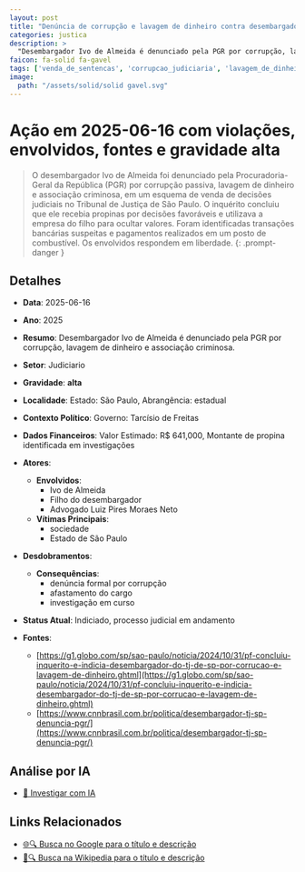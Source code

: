 ```yaml
---
layout: post
title: "Denúncia de corrupção e lavagem de dinheiro contra desembargador do TJ-SP"
categories: justica
description: > 
  "Desembargador Ivo de Almeida é denunciado pela PGR por corrupção, lavagem de dinheiro e associação criminosa."
faicon: fa-solid fa-gavel
tags: ['venda_de_sentencas', 'corrupcao_judiciaria', 'lavagem_de_dinheiro', 'ivo-de-almeida', 'filho-do-desembargador', 'advogado-luiz-pires-moraes-neto', 'sociedade', 'estado-de-sao-paulo', 'denuncia-formal-por-corrupcao', 'afastamento-do-cargo', 'investigacao-em-curso', 'gravidade-alta', 'judiciario']
image:
  path: "/assets/solid/solid gavel.svg"
---
```


# Ação em 2025-06-16 com violações, envolvidos, fontes e gravidade alta

> O desembargador Ivo de Almeida foi denunciado pela Procuradoria-Geral da República (PGR) por corrupção passiva, lavagem de dinheiro e associação criminosa, em um esquema de venda de decisões judiciais no Tribunal de Justiça de São Paulo. O inquérito concluiu que ele recebia propinas por decisões favoráveis e utilizava a empresa do filho para ocultar valores. Foram identificadas transações bancárias suspeitas e pagamentos realizados em um posto de combustível. Os envolvidos respondem em liberdade.
{: .prompt-danger }

## Detalhes
- **Data**: 2025-06-16
- **Ano**: 2025
- **Resumo**: Desembargador Ivo de Almeida é denunciado pela PGR por corrupção, lavagem de dinheiro e associação criminosa.
- **Setor**: Judiciario
- **Gravidade**: **alta** <i class="fas fa-solid fa-gavel"></i>
- **Localidade**: Estado: São Paulo, Abrangência: estadual
- **Contexto Político**: Governo: Tarcísio de Freitas
- **Dados Financeiros**: Valor Estimado: R$ 641,000, Montante de propina identificada em investigações

- **Atores**:
  - **Envolvidos**:
    - Ivo de Almeida
    - Filho do desembargador
    - Advogado Luiz Pires Moraes Neto
  - **Vítimas Principais**:
    - sociedade
    - Estado de São Paulo
- **Desdobramentos**:
  - **Consequências**:
    - denúncia formal por corrupção
    - afastamento do cargo
    - investigação em curso
- **Status Atual**: Indiciado, processo judicial em andamento

- **Fontes**:
  - [https://g1.globo.com/sp/sao-paulo/noticia/2024/10/31/pf-concluiu-inquerito-e-indicia-desembargador-do-tj-de-sp-por-corrucao-e-lavagem-de-dinheiro.ghtml](https://g1.globo.com/sp/sao-paulo/noticia/2024/10/31/pf-concluiu-inquerito-e-indicia-desembargador-do-tj-de-sp-por-corrucao-e-lavagem-de-dinheiro.ghtml)
  - [https://www.cnnbrasil.com.br/politica/desembargador-tj-sp-denuncia-pgr/](https://www.cnnbrasil.com.br/politica/desembargador-tj-sp-denuncia-pgr/)

## Análise por IA
- [🤖 Investigar com IA](https://www.perplexity.ai/search?q=%20Den%C3%BAncia%20de%20corrup%C3%A7%C3%A3o%20e%20lavagem%20de%20dinheiro%20contra%20desembargador%20do%20TJ-SP%20Desembargador%20Ivo%20de%20Almeida%20%C3%A9%20denunciado%20pela%20PGR%20por%20corrup%C3%A7%C3%A3o%2C%20lavagem%20de%20dinheiro%20e%20associa%C3%A7%C3%A3o%20criminosa.%20O%20desembargador%20Ivo%20de%20Almeida%20foi%20denunciado%20pela%20Procuradoria-Geral%20da%20Rep%C3%BAblica%20%28PGR%29%20por%20corrup%C3%A7%C3%A3o%20passiva%2C%20lavagem%20de%20dinheiro%20e%20associa%C3%A7%C3%A3o%20criminosa%2C%20em%20um%20esquema%20de%20venda%20de%20decis%C3%B5es%20judiciais%20no%20Tribunal%20de%20Justi%C3%A7a%20de%20S%C3%A3o%20Paulo.%20O%20inqu%C3%A9rito%20concluiu%20que%20ele%20recebia%20propinas%20por%20decis%C3%B5es%20favor%C3%A1veis%20e%20utilizava%20a%20empresa%20do%20filho%20para%20ocultar%20valores.%20Foram%20identificadas%20transa%C3%A7%C3%B5es%20banc%C3%A1rias%20suspeitas%20e%20pagamentos%20realizados%20em%20um%20posto%20de%20combust%C3%ADvel.%20Os%20envolvidos%20respondem%20em%20liberdade.%20venda_de_sentencas%20corrup%C3%A7%C3%A3o_judici%C3%A1ria%20lavagem_de_dinheiro%202025%20gravidade%20alta%20setor%20Judiciario)

## Links Relacionados
- [🌐🔍 Busca no Google para o título e descrição](https://www.google.com/search?q=%20Den%C3%BAncia%20de%20corrup%C3%A7%C3%A3o%20e%20lavagem%20de%20dinheiro%20contra%20desembargador%20do%20TJ-SP%20Desembargador%20Ivo%20de%20Almeida%20%C3%A9%20denunciado%20pela%20PGR%20por%20corrup%C3%A7%C3%A3o%2C%20lavagem%20de%20dinheiro%20e%20associa%C3%A7%C3%A3o%20criminosa.%20O%20desembargador%20Ivo%20de%20Almeida%20foi%20denunciado%20pela%20Procuradoria-Geral%20da%20Rep%C3%BAblica%20%28PGR%29%20por%20corrup%C3%A7%C3%A3o%20passiva%2C%20lavagem%20de%20dinheiro%20e%20associa%C3%A7%C3%A3o%20criminosa%2C%20em%20um%20esquema%20de%20venda%20de%20decis%C3%B5es%20judiciais%20no%20Tribunal%20de%20Justi%C3%A7a%20de%20S%C3%A3o%20Paulo.%20O%20inqu%C3%A9rito%20concluiu%20que%20ele%20recebia%20propinas%20por%20decis%C3%B5es%20favor%C3%A1veis%20e%20utilizava%20a%20empresa%20do%20filho%20para%20ocultar%20valores.%20Foram%20identificadas%20transa%C3%A7%C3%B5es%20banc%C3%A1rias%20suspeitas%20e%20pagamentos%20realizados%20em%20um%20posto%20de%20combust%C3%ADvel.%20Os%20envolvidos%20respondem%20em%20liberdade.%20venda_de_sentencas%20corrup%C3%A7%C3%A3o_judici%C3%A1ria%20lavagem_de_dinheiro%202025%20gravidade%20alta%20setor%20Judiciario)
- [📖🔍 Busca na Wikipedia para o título e descrição](https://pt.wikipedia.org/w/index.php?search=%20Den%C3%BAncia%20de%20corrup%C3%A7%C3%A3o%20e%20lavagem%20de%20dinheiro%20contra%20desembargador%20do%20TJ-SP%20Desembargador%20Ivo%20de%20Almeida%20%C3%A9%20denunciado%20pela%20PGR%20por%20corrup%C3%A7%C3%A3o%2C%20lavagem%20de%20dinheiro%20e%20associa%C3%A7%C3%A3o%20criminosa.%20O%20desembargador%20Ivo%20de%20Almeida%20foi%20denunciado%20pela%20Procuradoria-Geral%20da%20Rep%C3%BAblica%20%28PGR%29%20por%20corrup%C3%A7%C3%A3o%20passiva%2C%20lavagem%20de%20dinheiro%20e%20associa%C3%A7%C3%A3o%20criminosa%2C%20em%20um%20esquema%20de%20venda%20de%20decis%C3%B5es%20judiciais%20no%20Tribunal%20de%20Justi%C3%A7a%20de%20S%C3%A3o%20Paulo.%20O%20inqu%C3%A9rito%20concluiu%20que%20ele%20recebia%20propinas%20por%20decis%C3%B5es%20favor%C3%A1veis%20e%20utilizava%20a%20empresa%20do%20filho%20para%20ocultar%20valores.%20Foram%20identificadas%20transa%C3%A7%C3%B5es%20banc%C3%A1rias%20suspeitas%20e%20pagamentos%20realizados%20em%20um%20posto%20de%20combust%C3%ADvel.%20Os%20envolvidos%20respondem%20em%20liberdade.%20venda_de_sentencas%20corrup%C3%A7%C3%A3o_judici%C3%A1ria%20lavagem_de_dinheiro%202025%20gravidade%20alta%20setor%20Judiciario)

